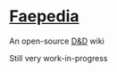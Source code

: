 # [Faepedia](https://doesnotsitproperly.github.io/faepedia/)
An open-source [D&D](https://en.wikipedia.org/wiki/Dungeons_%26_Dragons) wiki

Still very work-in-progress
